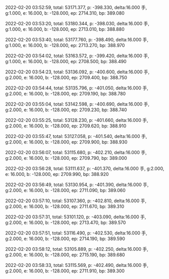 2022-02-20 03:52:59, total: 53171.377, p: -398.330, delta:16.000 手, g:1.000, e: 16.000, b: -128.000, ep: 2714.310, bp: 389.080

2022-02-20 03:53:20, total: 53180.344, p: -398.030, delta:16.000 手, g:1.000, e: 16.000, b: -128.000, ep: 2713.010, bp: 388.880

2022-02-20 03:53:40, total: 53177.760, p: -398.490, delta:16.000 手, g:1.000, e: 16.000, b: -128.000, ep: 2713.270, bp: 388.970

2022-02-20 03:54:02, total: 53163.572, p: -399.420, delta:16.000 手, g:1.000, e: 16.000, b: -128.000, ep: 2708.500, bp: 388.490

2022-02-20 03:54:23, total: 53136.092, p: -400.600, delta:16.000 手, g:2.000, e: 16.000, b: -128.000, ep: 2709.400, bp: 388.750

2022-02-20 03:54:44, total: 53135.796, p: -401.050, delta:16.000 手, g:2.000, e: 16.000, b: -128.000, ep: 2709.190, bp: 388.780

2022-02-20 03:55:04, total: 53142.598, p: -400.690, delta:16.000 手, g:2.000, e: 16.000, b: -128.000, ep: 2709.230, bp: 388.740

2022-02-20 03:55:25, total: 53128.230, p: -401.660, delta:16.000 手, g:2.000, e: 16.000, b: -128.000, ep: 2709.620, bp: 388.910

2022-02-20 03:55:47, total: 53127.058, p: -401.540, delta:16.000 手, g:2.000, e: 16.000, b: -128.000, ep: 2709.900, bp: 388.930

2022-02-20 03:56:07, total: 53115.680, p: -402.210, delta:16.000 手, g:2.000, e: 16.000, b: -128.000, ep: 2709.790, bp: 389.000

2022-02-20 03:56:28, total: 53111.637, p: -401.370, delta:16.000 手, g:2.000, e: 16.000, b: -128.000, ep: 2709.990, bp: 388.920

2022-02-20 03:56:49, total: 53130.954, p: -401.390, delta:16.000 手, g:2.000, e: 16.000, b: -128.000, ep: 2711.090, bp: 389.060

2022-02-20 03:57:10, total: 53107.360, p: -402.810, delta:16.000 手, g:2.000, e: 16.000, b: -128.000, ep: 2711.670, bp: 389.310

2022-02-20 03:57:31, total: 53101.120, p: -403.090, delta:16.000 手, g:2.000, e: 16.000, b: -128.000, ep: 2713.470, bp: 389.570

2022-02-20 03:57:51, total: 53116.490, p: -402.530, delta:16.000 手, g:2.000, e: 16.000, b: -128.000, ep: 2714.190, bp: 389.590

2022-02-20 03:58:12, total: 53105.889, p: -402.250, delta:16.000 手, g:2.000, e: 16.000, b: -128.000, ep: 2715.190, bp: 389.680

2022-02-20 03:58:33, total: 53115.569, p: -402.490, delta:16.000 手, g:2.000, e: 16.000, b: -128.000, ep: 2711.910, bp: 389.300